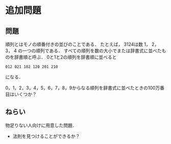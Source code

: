 # 追加問題

## 問題

順列とはモノの順番付きの並びのことである． たとえば， 3124は数 1， 2， 3， 4 の一つの順列である． すべての順列を数の大小でまたは辞書式に並べたものを辞書順と呼ぶ． 0と1と2の順列を辞書順に並べると

```permutation
012 021 102 120 201 210
```

になる．

0，1，2，3，4，5，6，7，8，9からなる順列を辞書式に並べたときの100万番目はいくつか？

## ねらい

物足りない人向けに用意した問題．

- 法則を見つけることができるか？